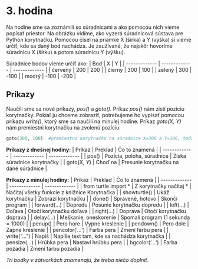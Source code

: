 # 3. hodina

Na hodine sme sa zoznámili so súradnicami a ako pomocou nich vieme popísať priestor. Na obrázku vidíme, ako vyzerá súradnicová sústava pre Python korytnačku. Pomocou čísel
na priamke X (šírka) a Y (výška) si vieme určiť, kde sa daný bod nachádza. Je zaužívané, že najskôr hovoríme súradnicu X (šírku) a potom súradnicu Y (výšku). 

Súradnice bodov vieme určiť ako:
| Bod  | X | Y |
| ------------- | ------------- | ------------- |
| červený  | 200  | 200 |
| čierny  | 300  | 100 |
| zelený  | 300  | -100 |
| modrý  | -100  | -200 |


## Príkazy
Naučili sme sa nové príkazy, *pos()* a *goto()*. Príkaz *pos()* nám zistí pozíciu korytnačky. Pokiaľ ju chceme zobraziť, potrebujeme ho vypísať pomocou príkazu *write()*, 
ktorý sme sa naučili na minulej hodine. Príkaz *goto(X, Y)* nám premiestni korytnačku na zvolenú pozíciu.
```python
goto(300, 100)  #premiestni korytnačku na súradnice X=300 a Y=100, teda tam, ako je cierny bod na obrazku
```

**Príkazy z dnešnej hodiny:**
| Príkaz  | Preklad | Čo to znamená |
| ------------- | ------------- | ------------- |
| pos()  | Pozícia, poloha, súradnice | Získa súradnice korytnačky |
| goto(*X*, *Y*)  | Choď na  | Presunie korytnačku na dané súradnice |

**Príkazy z minulej hodiny:**
| Príkaz  | Preklad | Čo to znamená |
| ------------- | ------------- | ------------- |
| from turtle import *  | Z korytnačky načítaj *  | Načítaj všetky funkcie z knižnice Korytnačka |
| showturtle()  | Ukáž korytnačku  | Zobrazí korytnačku |
| done()  | Spravené, hotovo  | Skončí program |
| forward(...)  | Dopredu  | Posunie korytnačku dopredu |
| left(...)  | Doľava  | Otočí korytnačku doľava |
| right(...)  | Doprava  | Otočí korytnačku doprava |
| delay(...)  | Meškanie, oneskorenie  | Spomalí program (1 sekunda = 1000) |
| penup()  | Pero hore  | Vypne kreslenie |
| pendown()  | Pero dole  | Zapne kreslenie |
| pencolor(‘...‘)  | Farba pera  | Zmení farbu pera |
| write(“…”)  | Napíš  |	Napíše text tam, kde sa nachádza korytnačka |
| pensize(...)  | Hrúbka pera  | Nastaví hrúbku pera |
| bgcolor(‘...‘)  | Farba pozadia  | Zmení farbu pozadia |

*Tri bodky v zátvorkách znamenajú, že treba niečo doplniť.*

